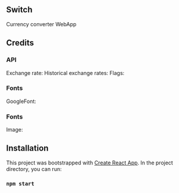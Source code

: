 ## Switch
Currency converter WebApp


## Credits

### API
Exchange rate:
Historical exchange rates:
Flags:

### Fonts
GoogleFont:

### Fonts
Image:

## Installation
This project was bootstrapped with [Create React App](https://github.com/facebook/create-react-app).
In the project directory, you can run:
### `npm start`


